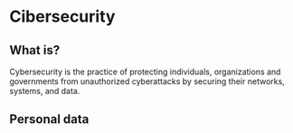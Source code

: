 # Cibersecurity

## What is?
Cybersecurity is the practice of protecting individuals, organizations and governments  from unauthorized cyberattacks by securing their networks, systems, and data.

## Personal data 
